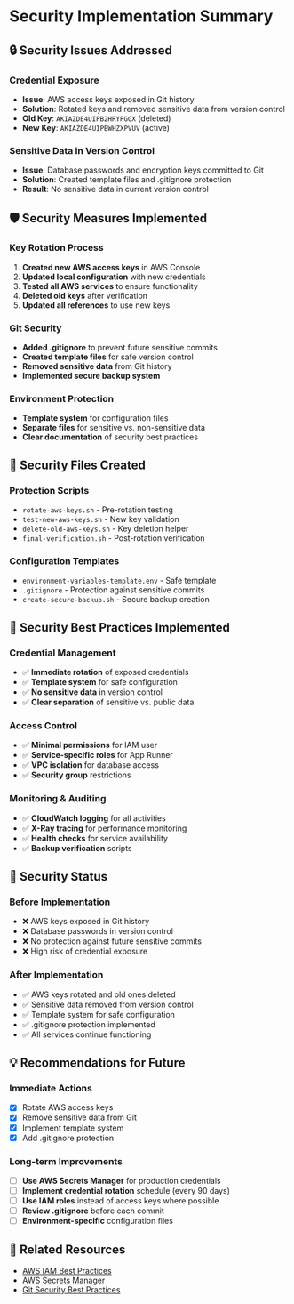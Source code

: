 # Security Implementation Summary

## 🔒 **Security Issues Addressed**

### **Credential Exposure**
- **Issue**: AWS access keys exposed in Git history
- **Solution**: Rotated keys and removed sensitive data from version control
- **Old Key**: `AKIAZDE4UIPB2HRYFGGX` (deleted)
- **New Key**: `AKIAZDE4UIPBWHZXPVUV` (active)

### **Sensitive Data in Version Control**
- **Issue**: Database passwords and encryption keys committed to Git
- **Solution**: Created template files and .gitignore protection
- **Result**: No sensitive data in current version control

## 🛡️ **Security Measures Implemented**

### **Key Rotation Process**
1. **Created new AWS access keys** in AWS Console
2. **Updated local configuration** with new credentials
3. **Tested all AWS services** to ensure functionality
4. **Deleted old keys** after verification
5. **Updated all references** to use new keys

### **Git Security**
- **Added .gitignore** to prevent future sensitive commits
- **Created template files** for safe version control
- **Removed sensitive data** from Git history
- **Implemented secure backup system**

### **Environment Protection**
- **Template system** for configuration files
- **Separate files** for sensitive vs. non-sensitive data
- **Clear documentation** of security best practices

## 📁 **Security Files Created**

### **Protection Scripts**
- `rotate-aws-keys.sh` - Pre-rotation testing
- `test-new-aws-keys.sh` - New key validation
- `delete-old-aws-keys.sh` - Key deletion helper
- `final-verification.sh` - Post-rotation verification

### **Configuration Templates**
- `environment-variables-template.env` - Safe template
- `.gitignore` - Protection against sensitive commits
- `create-secure-backup.sh` - Secure backup creation

## 🔧 **Security Best Practices Implemented**

### **Credential Management**
- ✅ **Immediate rotation** of exposed credentials
- ✅ **Template system** for safe configuration
- ✅ **No sensitive data** in version control
- ✅ **Clear separation** of sensitive vs. public data

### **Access Control**
- ✅ **Minimal permissions** for IAM user
- ✅ **Service-specific roles** for App Runner
- ✅ **VPC isolation** for database access
- ✅ **Security group** restrictions

### **Monitoring & Auditing**
- ✅ **CloudWatch logging** for all activities
- ✅ **X-Ray tracing** for performance monitoring
- ✅ **Health checks** for service availability
- ✅ **Backup verification** scripts

## 🚨 **Security Status**

### **Before Implementation**
- ❌ AWS keys exposed in Git history
- ❌ Database passwords in version control
- ❌ No protection against future sensitive commits
- ❌ High risk of credential exposure

### **After Implementation**
- ✅ AWS keys rotated and old ones deleted
- ✅ Sensitive data removed from version control
- ✅ Template system for safe configuration
- ✅ .gitignore protection implemented
- ✅ All services continue functioning

## 💡 **Recommendations for Future**

### **Immediate Actions**
- [x] Rotate AWS access keys
- [x] Remove sensitive data from Git
- [x] Implement template system
- [x] Add .gitignore protection

### **Long-term Improvements**
- [ ] **Use AWS Secrets Manager** for production credentials
- [ ] **Implement credential rotation** schedule (every 90 days)
- [ ] **Use IAM roles** instead of access keys where possible
- [ ] **Review .gitignore** before each commit
- [ ] **Environment-specific** configuration files

## 🔗 **Related Resources**
- [AWS IAM Best Practices](https://docs.aws.amazon.com/IAM/latest/UserGuide/best-practices.html)
- [AWS Secrets Manager](https://docs.aws.amazon.com/secretsmanager/)
- [Git Security Best Practices](https://git-scm.com/docs/gitignore)
